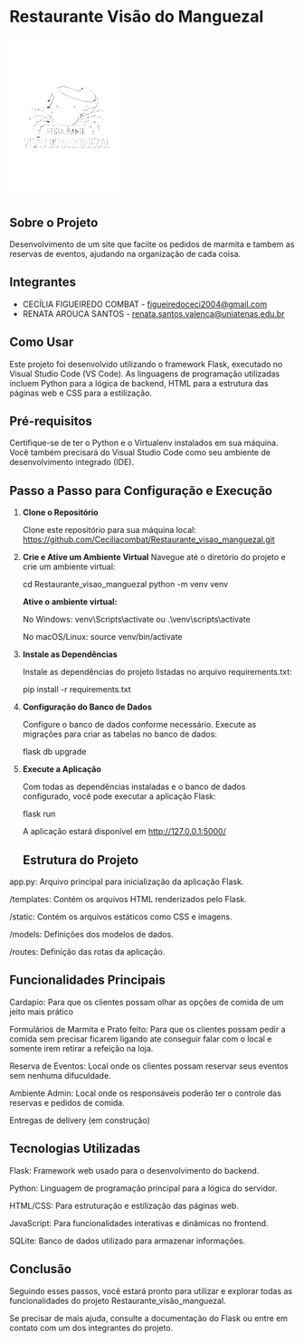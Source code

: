 # Restaurante Visão do Manguezal


<img src="./restaurante/static/images/rodape/logo-rodape.png" alt="Logo" width="200">

## Sobre o Projeto

Desenvolvimento de um site que faciite os pedidos de marmita e tambem as reservas de eventos, ajudando na organização de cada coisa.

## Integrantes

 - CECÍLIA FIGUEIREDO COMBAT - figueiredoceci2004@gmail.com
 - RENATA AROUCA SANTOS - renata.santos.valenca@uniatenas.edu.br

## Como Usar

Este projeto foi desenvolvido utilizando o framework Flask, executado no Visual Studio Code (VS Code). As linguagens de programação utilizadas incluem Python para a lógica de backend, HTML para a estrutura das páginas web e CSS para a estilização.

## Pré-requisitos

Certifique-se de ter o Python e o Virtualenv instalados em sua máquina. Você também precisará do Visual Studio Code como seu ambiente de desenvolvimento integrado (IDE).

## Passo a Passo para Configuração e Execução

1. **Clone o Repositório**

    Clone este repositório para sua máquina local:
   https://github.com/Ceciliacombat/Restaurante_visao_manguezal.git

2. **Crie e Ative um Ambiente Virtual**
  Navegue até o diretório do projeto e crie um ambiente virtual:

      cd Restaurante_visao_manguezal
      python -m venv venv

      **Ative o ambiente virtual:**

      No Windows: venv\Scripts\activate ou .\venv\scripts\activate 

      No macOS/Linux: source venv/bin/activate

3. **Instale as Dependências**

      Instale as dependências do projeto listadas no arquivo requirements.txt: 

      pip install -r requirements.txt

4. **Configuração do Banco de Dados**

      Configure o banco de dados conforme necessário. Execute as migrações para criar as tabelas no banco de dados:

      flask db upgrade

5. **Execute a Aplicação**

      Com todas as dependências instaladas e o banco de dados configurado, você pode executar a aplicação Flask:

      flask run

      A aplicação estará disponível em http://127.0.0.1:5000/

      ## Estrutura do Projeto
app.py: Arquivo principal para inicialização da aplicação Flask.

/templates: Contém os arquivos HTML renderizados pelo Flask.

/static: Contém os arquivos estáticos como CSS e imagens.

/models: Definições dos modelos de dados.

/routes: Definição das rotas da aplicação.

## Funcionalidades Principais
Cardapio: Para que os clientes possam olhar as opções de comida de um jeito mais prático 

Formulários de Marmita e Prato feito: Para que os clientes possam pedir a comida sem precisar ficarem ligando ate conseguir falar com o local e somente irem retirar a refeição na loja.

Reserva de Eventos: Local onde os clientes possam reservar seus eventos sem nenhuma difuculdade.

Ambiente Admin: Local onde os responsáveis poderão ter o controle das reservas e pedidos de comida. 

Entregas de delivery (em construção)

## Tecnologias Utilizadas
Flask: Framework web usado para o desenvolvimento do backend.

Python: Linguagem de programação principal para a lógica do servidor.

HTML/CSS: Para estruturação e estilização das páginas web.

JavaScript: Para funcionalidades interativas e dinâmicas no frontend.

SQLite: Banco de dados utilizado para armazenar informações.

## Conclusão

Seguindo esses passos, você estará pronto para utilizar e explorar todas as funcionalidades do projeto Restaurante_visão_manguezal.

Se precisar de mais ajuda, consulte a documentação do Flask ou entre em contato com um dos integrantes do projeto.

